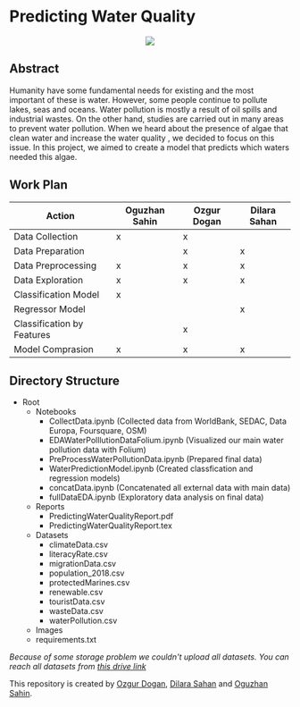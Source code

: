 # Predicting Water Quality
<p align="center">
  <img src="https://mcvt-comet-37.fra1.cdn.digitaloceanspaces.com//previews/48496/thumb_48496.jpg" />
</p>

## Abstract
Humanity have some fundamental needs for existing and the most important of these is water. However, some people continue to pollute lakes, seas and oceans. Water pollution is mostly a result of oil spills and industrial wastes. On the other hand, studies are carried out in many areas to prevent water pollution. When we heard about the presence of algae that clean water and increase the water quality , we decided to focus on this issue. In this project, we aimed to create a model that predicts which waters needed this algae.


## Work Plan

| Action                     | Oguzhan Sahin | Ozgur Dogan | Dilara Sahan |
|----------------------------|---------------|-------------|--------------|
| Data Collection            |       x       |      x      |              |
| Data Preparation           |               |      x      |       x      |
| Data Preprocessing         |       x       |      x      |       x      |
| Data Exploration           |       x       |      x      |       x      |
| Classification Model       |       x       |             |              |
| Regressor Model            |               |             |       x      |
| Classification by Features |               |      x      |              |
| Model Comprasion           |       x       |      x      |       x      |

## Directory Structure
- Root
  - Notebooks
    - CollectData.ipynb (Collected data from WorldBank, SEDAC, Data Europa, Foursquare, OSM)
    - EDAWaterPolllutionDataFolium.ipynb (Visualized our main water pollution data with Folium)
    - PreProcessWaterPollutionData.ipynb (Prepared final data)
    - WaterPredictionModel.ipynb (Created classfication and regression models)
    - concatData.ipynb (Concatenated all external data with main data)
    - fullDataEDA.ipynb (Exploratory data analysis on final data)
  - Reports
    - PredictingWaterQualityReport.pdf
    - PredictingWaterQualityReport.tex
  - Datasets
    - climateData.csv
    - literacyRate.csv
    - migrationData.csv
    - population_2018.csv
    - protectedMarines.csv
    - renewable.csv
    - touristData.csv
    - wasteData.csv
    - waterPollution.csv
  - Images
  - requirements.txt

*Because of some storage problem we couldn't upload all datasets. You can reach all datasets from [this drive link](https://drive.google.com/drive/folders/1m3nTqu7r-ytBi8rb-uVoH10cIUfubA_c?usp=sharing)*

This repository is created by [Ozgur Dogan](https://github.com/ozgurdogan646), [Dilara Sahan](https://github.com/dilarash) and [Oguzhan Sahin](https://github.com/oguuzhansahin).
  
